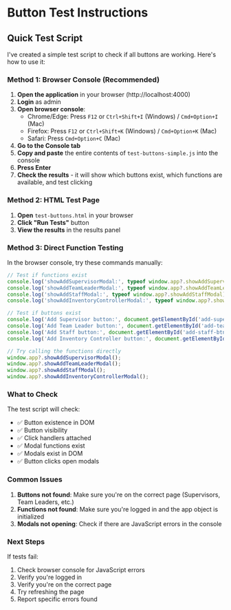 # Button Test Instructions

## Quick Test Script

I've created a simple test script to check if all buttons are working. Here's how to use it:

### Method 1: Browser Console (Recommended)

1. **Open the application** in your browser (http://localhost:4000)
2. **Login** as admin
3. **Open browser console**:
   - Chrome/Edge: Press `F12` or `Ctrl+Shift+I` (Windows) / `Cmd+Option+I` (Mac)
   - Firefox: Press `F12` or `Ctrl+Shift+K` (Windows) / `Cmd+Option+K` (Mac)
   - Safari: Press `Cmd+Option+C` (Mac)
4. **Go to the Console tab**
5. **Copy and paste** the entire contents of `test-buttons-simple.js` into the console
6. **Press Enter**
7. **Check the results** - it will show which buttons exist, which functions are available, and test clicking

### Method 2: HTML Test Page

1. **Open** `test-buttons.html` in your browser
2. **Click "Run Tests"** button
3. **View the results** in the results panel

### Method 3: Direct Function Testing

In the browser console, try these commands manually:

```javascript
// Test if functions exist
console.log('showAddSupervisorModal:', typeof window.app?.showAddSupervisorModal);
console.log('showAddTeamLeaderModal:', typeof window.app?.showAddTeamLeaderModal);
console.log('showAddStaffModal:', typeof window.app?.showAddStaffModal);
console.log('showAddInventoryControllerModal:', typeof window.app?.showAddInventoryControllerModal);

// Test if buttons exist
console.log('Add Supervisor button:', document.getElementById('add-supervisor-btn'));
console.log('Add Team Leader button:', document.getElementById('add-teamleader-btn'));
console.log('Add Staff button:', document.getElementById('add-staff-btn'));
console.log('Add Inventory Controller button:', document.getElementById('add-inventorycontroller-btn'));

// Try calling the functions directly
window.app?.showAddSupervisorModal();
window.app?.showAddTeamLeaderModal();
window.app?.showAddStaffModal();
window.app?.showAddInventoryControllerModal();
```

### What to Check

The test script will check:
- ✅ Button existence in DOM
- ✅ Button visibility
- ✅ Click handlers attached
- ✅ Modal functions exist
- ✅ Modals exist in DOM
- ✅ Button clicks open modals

### Common Issues

1. **Buttons not found**: Make sure you're on the correct page (Supervisors, Team Leaders, etc.)
2. **Functions not found**: Make sure you're logged in and the app object is initialized
3. **Modals not opening**: Check if there are JavaScript errors in the console

### Next Steps

If tests fail:
1. Check browser console for JavaScript errors
2. Verify you're logged in
3. Verify you're on the correct page
4. Try refreshing the page
5. Report specific errors found

